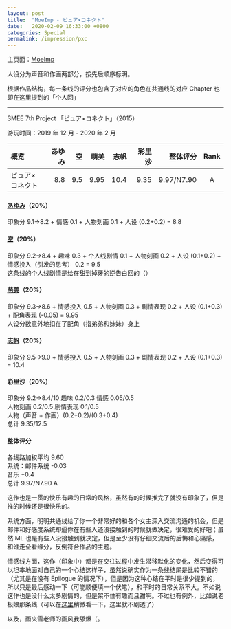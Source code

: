 ```yaml
---
layout: post
title:  "MoeImp - ピュア×コネクト"
date:   2020-02-09 16:33:00 +0800
categories: Special
permalink: /impression/pxc
---
```


主页面：[MoeImp](http://yoro.xyz/impression)

人设分为声音和作画两部分，按先后顺序标明。

根据作品结构，每一条线的评分也包含了对应的角色在共通线的对应 Chapter 也即在[这里](http://yoro.xyz/kawaiigirls/2019/12/23/pc-main.html)提到的「个人回」

---

SMEE 7th Project 「ピュア×コネクト」（2015）

游玩时间：2019 年 12 月 - 2020 年 2 月

| 概览 | あゆみ | 空 | 萌美 | 志帆 | 彩里沙 | 整体评分 | Rank |
| :---- | ----: | ----: | ----: | ----: | -----: |-----:|:----:|
| ピュア×コネクト | 8.8 | 9.5 | 9.95 | 10.4 | 9.35 |9.97/N7.90|A|

#### [あゆみ](http://yoro.xyz/kawaiigirls/2019/12/27/pc-ayumi-sora.html)（20%）

印象分 9.1→8.2 + 情感 0.1 + 人物刻画 0.1 + 人设 (0.2+0.2) = 8.8

#### [空](http://yoro.xyz/kawaiigirls/2019/12/27/pc-ayumi-sora.html)（20%）

印象分 9.2→8.4 + 趣味 0.3 + 个人线剧情 0.1 + 人物刻画 0.2 + 人设 (0.1+0.2) + 情感投入（引发的思考） 0.2  = 9.5<br />
这条线的个人线剧情是给在甜到掉牙的逆告白回的（）

#### [萌美](http://yoro.xyz/kawaiigirls/2020/01/03/pc-moemi.html)（20%）

印象分 9.3→8.6 + 情感投入 0.5 + 人物刻画 0.3 + 剧情表现 0.2 + 人设 (0.1+0.3) + 配角表现 (-0.05) = 9.95<br />
人设分数意外地扣在了配角（指弟弟和妹妹）身上

#### [志帆](http://yoro.xyz/kawaiigirls/2020/01/07/pc-shiho.html)（20%）

印象分 9.5→9.0 + 情感投入 0.5 + 人物刻画 0.3 + 剧情表现 0.2 + 人设 (0.1+0.3) = 10.4<br />

#### 彩里沙（20%）

印象分 9.2→8.4/10 趣味 0.2/0.3 情感 0.05/0.5<br />
人物刻画 0.2/0.5 剧情表现 0.1/0.5<br />
人物（声音 + 作画）(0.2+0.2)/(0.3+0.4)<br />
总计 9.35/12.5

#### 整体评分

各线路加权平均 9.60<br />
系统：邮件系统 -0.03<br />
音乐 +0.4<br />
总计 9.97/N7.90 A

这作也是一贯的快乐有趣的日常的风格，虽然有的时候推完了就没有印象了，但是推的时候还是很快乐的。

系统方面，明明共通线给了你一个非常好的和各个女主深入交流沟通的机会，但是邮件和好感度系统却逼你在有些人还没接触到的时候就做决定，很难受的好吧；虽然 ML 也是有些人没接触到就决定，但是至少没有仔细交流后的后悔和心痛感，和谁走全看缘分，反倒符合作品的主题。

情感线方面，这作（印象中）都是在交往过程中发生潜移默化的变化，然后变得可以坦率地面对自己的一个心结这样子，虽然说确实作为一条线结尾是比较不错的（尤其是在没有 Epilogue 的情况下），但是因为这种心结在平时是很少提到的，所以只是最后感动一下（可能顺便填一个伏笔），和平时的日常关系不大。不如说这作也是没什么太多剧情的，但是架不住有趣而且甜啊。不过也有例外，比如说老板娘那条线（可以在[这里](http://yoro.xyz/kawaiigirls/2020/01/07/pc-shiho.html)稍微看一下，这里就不剧透了）

以及，雨夹雪老师的画风我舔爆（。
